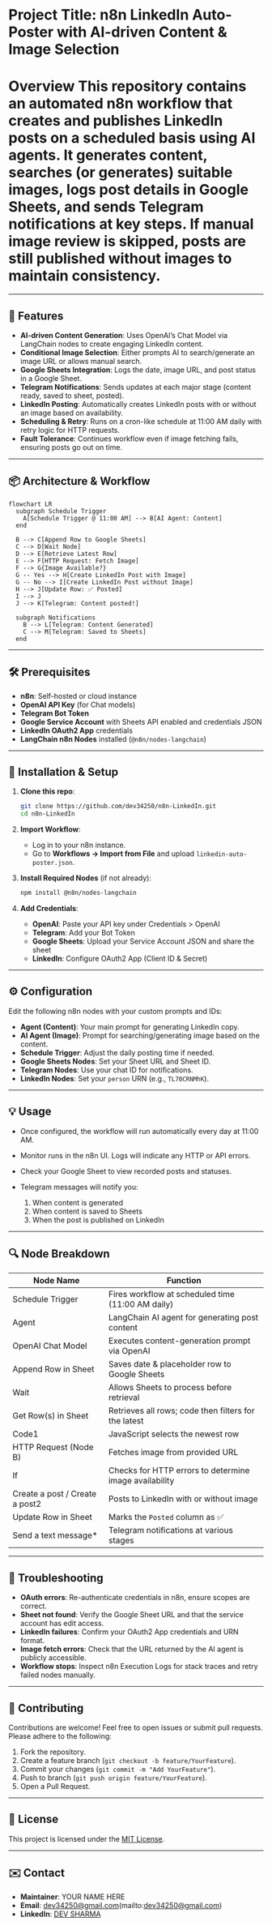 # **Project Title: n8n LinkedIn Auto-Poster with AI-driven Content & Image Selection**

# **Overview** This repository contains an automated n8n workflow that creates and publishes LinkedIn posts on a scheduled basis using AI agents. It generates content, searches (or generates) suitable images, logs post details in Google Sheets, and sends Telegram notifications at key steps. If manual image review is skipped, posts are still published without images to maintain consistency.

---

## 🚀 Features

* **AI-driven Content Generation**: Uses OpenAI’s Chat Model via LangChain nodes to create engaging LinkedIn content.
* **Conditional Image Selection**: Either prompts AI to search/generate an image URL or allows manual search.
* **Google Sheets Integration**: Logs the date, image URL, and post status in a Google Sheet.
* **Telegram Notifications**: Sends updates at each major stage (content ready, saved to sheet, posted).
* **LinkedIn Posting**: Automatically creates LinkedIn posts with or without an image based on availability.
* **Scheduling & Retry**: Runs on a cron-like schedule at 11:00 AM daily with retry logic for HTTP requests.
* **Fault Tolerance**: Continues workflow even if image fetching fails, ensuring posts go out on time.

---

## 📦 Architecture & Workflow

```mermaid
flowchart LR
  subgraph Schedule Trigger
    A[Schedule Trigger @ 11:00 AM] --> B[AI Agent: Content]
  end

  B --> C[Append Row to Google Sheets]
  C --> D[Wait Node]
  D --> E[Retrieve Latest Row]
  E --> F[HTTP Request: Fetch Image]
  F --> G{Image Available?}
  G -- Yes --> H[Create LinkedIn Post with Image]
  G -- No --> I[Create LinkedIn Post without Image]
  H --> J[Update Row: ✅ Posted]
  I --> J
  J --> K[Telegram: Content posted!]

  subgraph Notifications
    B --> L[Telegram: Content Generated]
    C --> M[Telegram: Saved to Sheets]
  end
```

---

## 🛠️ Prerequisites

* **n8n**: Self-hosted or cloud instance
* **OpenAI API Key** (for Chat models)
* **Telegram Bot Token**
* **Google Service Account** with Sheets API enabled and credentials JSON
* **LinkedIn OAuth2 App** credentials
* **LangChain n8n Nodes** installed (`@n8n/nodes-langchain`)

---

## 🔧 Installation & Setup

1. **Clone this repo**:

   ```bash
   git clone https://github.com/dev34250/n8n-LinkedIn.git
   cd n8n-LinkedIn
   ```
2. **Import Workflow**:

   * Log in to your n8n instance.
   * Go to **Workflows → Import from File** and upload `linkedin-auto-poster.json`.
3. **Install Required Nodes** (if not already):

   ```bash
   npm install @n8n/nodes-langchain
   ```
4. **Add Credentials**:

   * **OpenAI**: Paste your API key under Credentials > OpenAI
   * **Telegram**: Add your Bot Token
   * **Google Sheets**: Upload your Service Account JSON and share the sheet
   * **LinkedIn**: Configure OAuth2 App (Client ID & Secret)

---

## ⚙️ Configuration

Edit the following n8n nodes with your custom prompts and IDs:

* **Agent (Content)**: Your main prompt for generating LinkedIn copy.
* **AI Agent (Image)**: Prompt for searching/generating image based on the content.
* **Schedule Trigger**: Adjust the daily posting time if needed.
* **Google Sheets Nodes**: Set your Sheet URL and Sheet ID.
* **Telegram Nodes**: Use your chat ID for notifications.
* **LinkedIn Nodes**: Set your `person` URN (e.g., `TL70CRNMhK`).

---

## 💡 Usage

* Once configured, the workflow will run automatically every day at 11:00 AM.
* Monitor runs in the n8n UI. Logs will indicate any HTTP or API errors.
* Check your Google Sheet to view recorded posts and statuses.
* Telegram messages will notify you:

  1. When content is generated
  2. When content is saved to Sheets
  3. When the post is published on LinkedIn

---

## 🔍 Node Breakdown

| Node Name                      | Function                                               |
| ------------------------------ | ------------------------------------------------------ |
| Schedule Trigger               | Fires workflow at scheduled time (11:00 AM daily)      |
| Agent                          | LangChain AI agent for generating post content         |
| OpenAI Chat Model              | Executes content-generation prompt via OpenAI          |
| Append Row in Sheet            | Saves date & placeholder row to Google Sheets          |
| Wait                           | Allows Sheets to process before retrieval              |
| Get Row(s) in Sheet            | Retrieves all rows; code then filters for the latest   |
| Code1                          | JavaScript selects the newest row                      |
| HTTP Request (Node B)          | Fetches image from provided URL                        |
| If                             | Checks for HTTP errors to determine image availability |
| Create a post / Create a post2 | Posts to LinkedIn with or without image                |
| Update Row in Sheet            | Marks the `Posted` column as ✅                         |
| Send a text message\*          | Telegram notifications at various stages               |

---

## 🐞 Troubleshooting

* **OAuth errors**: Re-authenticate credentials in n8n, ensure scopes are correct.
* **Sheet not found**: Verify the Google Sheet URL and that the service account has edit access.
* **LinkedIn failures**: Confirm your OAuth2 App credentials and URN format.
* **Image fetch errors**: Check that the URL returned by the AI agent is publicly accessible.
* **Workflow stops**: Inspect n8n Execution Logs for stack traces and retry failed nodes manually.

---

## 🤝 Contributing

Contributions are welcome! Feel free to open issues or submit pull requests. Please adhere to the following:

1. Fork the repository.
2. Create a feature branch (`git checkout -b feature/YourFeature`).
3. Commit your changes (`git commit -m "Add YourFeature"`).
4. Push to branch (`git push origin feature/YourFeature`).
5. Open a Pull Request.

---

## 📄 License

This project is licensed under the [MIT License](LICENSE).

---

## ✉️ Contact

* **Maintainer**: YOUR NAME HERE
* **Email**: dev34250@gmail.com(mailto:dev34250@gmail.com)
* **LinkedIn**: [DEV SHARMA](https://www.linkedin.com/in/devsharma2004/)
